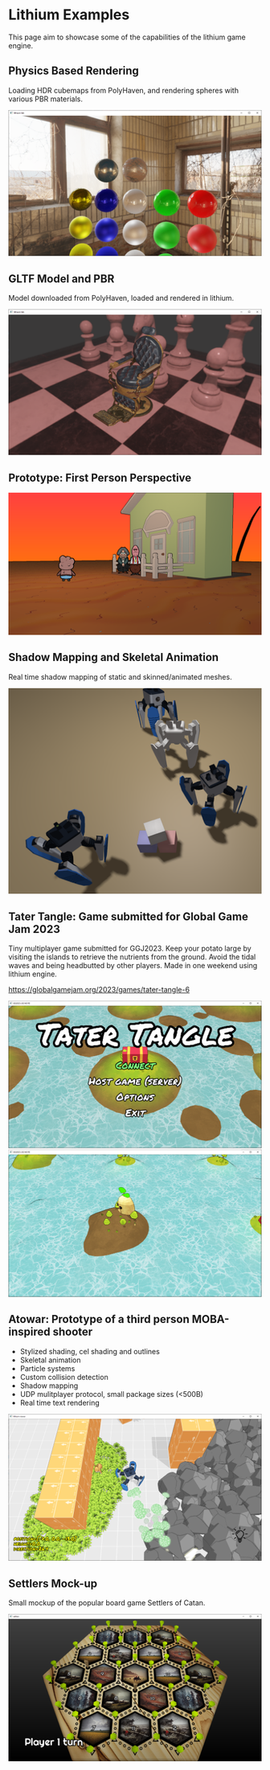 # Lithium Examples
This page aim to showcase some of the capabilities of the lithium game engine.

## Physics Based Rendering
Loading HDR cubemaps from PolyHaven, and rendering spheres with various PBR materials.

![pbr](pbr.png)

## GLTF Model and PBR
Model downloaded from PolyHaven, loaded and rendered in lithium.

![gltf](gltf.png)

## Prototype: First Person Perspective
![fps](fps.png)

## Shadow Mapping and Skeletal Animation

Real time shadow mapping of static and skinned/animated meshes.

![shadowmapping](shadowmapping.png)

## Tater Tangle: Game submitted for Global Game Jam 2023
Tiny multiplayer game submitted for GGJ2023. Keep your potato large by visiting the islands to retrieve the nutrients from the ground. Avoid the tidal waves and being headbutted by other players. Made in one weekend using lithium engine.

https://globalgamejam.org/2023/games/tater-tangle-6

![tater-001](tater-tangle001.png)
![tater-003](tater-tangle003.png)

## Atowar: Prototype of a third person MOBA-inspired shooter
* Stylized shading, cel shading and outlines
* Skeletal animation
* Particle systems
* Custom collision detection
* Shadow mapping
* UDP mulitplayer protocol, small package sizes (<500B)
* Real time text rendering

![atowar-001](atowar-001.png)

## Settlers Mock-up

Small mockup of the popular board game Settlers of Catan.

![settlers](settlers-001.png)